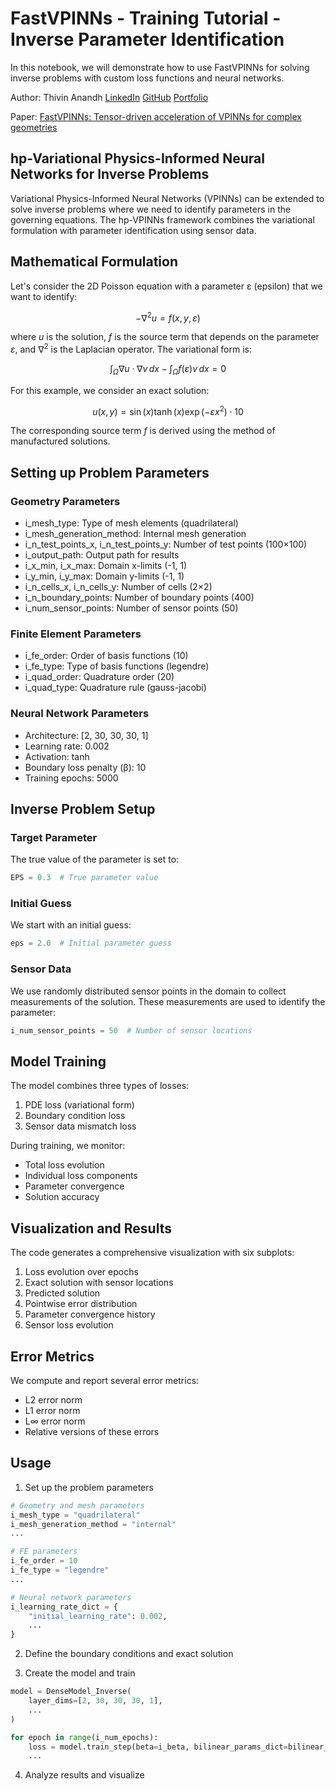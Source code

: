 # FastVPINNs - Training Tutorial - Inverse Parameter Identification

In this notebook, we will demonstrate how to use FastVPINNs for solving inverse problems with custom loss functions and neural networks.

Author: Thivin Anandh [LinkedIn](https://linkedin.com/in/thivinanandh)
[GitHub](https://github.com/thivinanandh)
[Portfolio](https://thivinanandh.github.io)

Paper: [FastVPINNs: Tensor-driven acceleration of VPINNs for complex geometries](https://arxiv.org/abs/2404.12063)

## hp-Variational Physics-Informed Neural Networks for Inverse Problems

Variational Physics-Informed Neural Networks (VPINNs) can be extended to solve inverse problems where we need to identify parameters in the governing equations. The hp-VPINNs framework combines the variational formulation with parameter identification using sensor data.

## Mathematical Formulation

Let's consider the 2D Poisson equation with a parameter ε (epsilon) that we want to identify:

$$
-\nabla^2 u = f(x,y,\varepsilon)
$$

where $u$ is the solution, $f$ is the source term that depends on the parameter $\varepsilon$, and $\nabla^2$ is the Laplacian operator. The variational form is:

$$
\int_{\Omega} \nabla u \cdot \nabla v \, dx - \int_{\Omega} f(\varepsilon) v \, dx = 0
$$

For this example, we consider an exact solution:

$$
u(x,y) = \sin(x)\tanh(x)\exp(-\varepsilon x^2) \cdot 10
$$

The corresponding source term $f$ is derived using the method of manufactured solutions.

## Setting up Problem Parameters

### Geometry Parameters
- i_mesh_type: Type of mesh elements (quadrilateral)
- i_mesh_generation_method: Internal mesh generation
- i_n_test_points_x, i_n_test_points_y: Number of test points (100×100)
- i_output_path: Output path for results
- i_x_min, i_x_max: Domain x-limits (-1, 1)
- i_y_min, i_y_max: Domain y-limits (-1, 1)
- i_n_cells_x, i_n_cells_y: Number of cells (2×2)
- i_n_boundary_points: Number of boundary points (400)
- i_num_sensor_points: Number of sensor points (50)

### Finite Element Parameters
- i_fe_order: Order of basis functions (10)
- i_fe_type: Type of basis functions (legendre)
- i_quad_order: Quadrature order (20)
- i_quad_type: Quadrature rule (gauss-jacobi)

### Neural Network Parameters
- Architecture: [2, 30, 30, 30, 1]
- Learning rate: 0.002
- Activation: tanh
- Boundary loss penalty (β): 10
- Training epochs: 5000

## Inverse Problem Setup

### Target Parameter
The true value of the parameter is set to:
```python
EPS = 0.3  # True parameter value
```

### Initial Guess
We start with an initial guess:
```python
eps = 2.0  # Initial parameter guess
```

### Sensor Data
We use randomly distributed sensor points in the domain to collect measurements of the solution. These measurements are used to identify the parameter:
```python
i_num_sensor_points = 50  # Number of sensor locations
```

## Model Training

The model combines three types of losses:
1. PDE loss (variational form)
2. Boundary condition loss
3. Sensor data mismatch loss

During training, we monitor:
- Total loss evolution
- Individual loss components
- Parameter convergence
- Solution accuracy

## Visualization and Results

The code generates a comprehensive visualization with six subplots:
1. Loss evolution over epochs
2. Exact solution with sensor locations
3. Predicted solution
4. Pointwise error distribution
5. Parameter convergence history
6. Sensor loss evolution

## Error Metrics

We compute and report several error metrics:
- L2 error norm
- L1 error norm
- L∞ error norm
- Relative versions of these errors


## Usage

1. Set up the problem parameters
```python
# Geometry and mesh parameters
i_mesh_type = "quadrilateral"
i_mesh_generation_method = "internal"
...

# FE parameters
i_fe_order = 10
i_fe_type = "legendre"
...

# Neural network parameters
i_learning_rate_dict = {
    "initial_learning_rate": 0.002,
    ...
}
```

2. Define the boundary conditions and exact solution

3. Create the model and train
```python
model = DenseModel_Inverse(
    layer_dims=[2, 30, 30, 30, 1],
    ...
)

for epoch in range(i_num_epochs):
    loss = model.train_step(beta=i_beta, bilinear_params_dict=bilinear_params_dict)
    ...
```

4. Analyze results and visualize